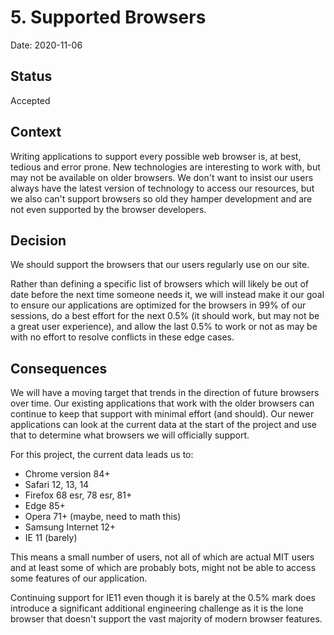 # 5. Supported Browsers

Date: 2020-11-06

## Status

Accepted

## Context

Writing applications to support every possible web browser is, at best, tedious
and error prone. New technologies are interesting to work with, but may not be
available on older browsers. We don't want to insist our users always have the
latest version of technology to access our resources, but we also can't support
browsers so old they hamper development and are not even supported by the
browser developers.

## Decision

We should support the browsers that our users regularly use on our site.

Rather than defining a specific list of browsers which will likely be out of
date before the next time someone needs it, we will instead make it our goal to
ensure our applications are optimized for the browsers in 99% of our sessions,
do a best effort for the next 0.5% (it should work, but may not be
a great user experience), and allow the last 0.5% to work or not as may be with
no effort to resolve conflicts in these edge cases.

## Consequences

We will have a moving target that trends in the direction of future browsers
over time. Our existing applications that work with the older browsers can
continue to keep that support with minimal effort (and should). Our newer
applications can look at the current data at the start of the project and use
that to determine what browsers we will officially support.

For this project, the current data leads us to:

- Chrome version 84+
- Safari 12, 13, 14
- Firefox 68 esr, 78 esr, 81+
- Edge 85+
- Opera 71+ (maybe, need to math this)
- Samsung Internet 12+
- IE 11 (barely)

This means a small number of users, not all of which are actual MIT users and at
least some of which are probably bots, might not be able to access some features
of our application.

Continuing support for IE11 even though it is barely at the 0.5% mark does
introduce a significant additional engineering challenge as it is the lone
browser that doesn't support the vast majority of modern browser features.
